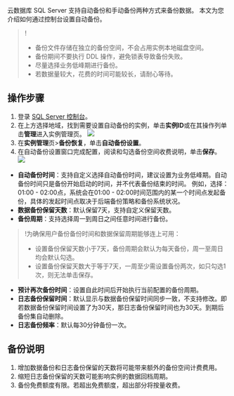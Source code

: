 云数据库 SQL Server 支持自动备份和手动备份两种方式来备份数据。
本文为您介绍如何通过控制台设置自动备份。
>!
>- 备份文件存储在独立的备份空间，不会占用实例本地磁盘空间。
>- 备份期间不要执行 DDL 操作，避免锁表导致备份失败。
>- 尽量选择业务低峰期进行备份。
>- 若数据量较大，花费的时间可能较长，请耐心等待。

## 操作步骤
1. 登录 [SQL Server 控制台](https://console.cloud.tencent.com/sqlserver)。
2. 在上方选择地域，找到需要设置自动备份的实例，单击**实例ID**或在其操作列单击**管理**进入实例管理页。
![](https://qcloudimg.tencent-cloud.cn/raw/3bb7a0be93f6fb3fa7879389c90b9876.png)
3. 在**实例管理**页>**备份恢复**，单击**自动备份设置**。
4. 在自动备份设置窗口完成配置，阅读和勾选备份空间收费说明，单击**保存**。
![](https://qcloudimg.tencent-cloud.cn/raw/4c1c42fab6cd2f0a80dd73240b8f4ff2.png)
- **自动备份时间**：支持自定义选择自动备份时间，建议设置为业务低峰期。自动备份时间只是备份开始启动的时间，并不代表备份结束的时间。
例如，选择：01:00 - 02:00点，系统会在01:00 - 02:00时间范围内的某一个时间点发起备份，具体的发起时间点取决于后端备份策略和备份系统状况。
- **数据备份保留天数**：默认保留7天，支持自定义保留天数。
- **备份周期**：支持选择周一到周日之间任意时间进行备份。
>!为确保用户备份备份时间和数据保留周期能够连上可用：
>- 设置备份保留天数小于7天，备份周期会默认为每天备份，周一至周日均会默认勾选。
>- 设置备份保留天数大于等于7天，一周至少需设置备份两次，如只勾选1次，则无法单击保存。

- **预计再次备份时间**：设置自此时间后开始执行当前配置的备份周期。
- **日志备份保留时间**：默认显示与数据备份保留时间同步一致，不支持修改。即若数据备份保留时间设置了为30天，那日志备份保留时间也为30天。到期后备份集自动删除。
- **日志备份频率**：默认每30分钟备份一次。

## 备份说明
1. 增加数据备份和日志备份保留的天数将可能带来额外的备份空间计费费用。
2. 缩短日志备份保留的天数可能影响实例的数据回档周期。
3. 备份免费额度有限。若超出免费额度，超出部分将按量收费。
